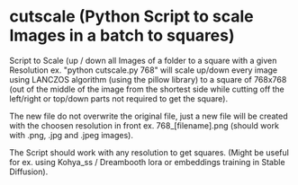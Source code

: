 # cutscale (Python Script to scale Images in a batch to squares)

Script to Scale (up / down all Images of a folder to a square with a given Resolution ex. "python cutscale.py 768" will scale up/down every image using LANCZOS algorithm (using the pillow library) to a square of 768x768 (out of the middle of the image from the shortest side while cutting off the left/right or top/down parts not required to get the square).

The new file do not overwrite the original file, just a new file will be created with the choosen resolution in front ex. 768_[filename].png (should work with .png, .jpg and .jpeg images).

The Script should work with any resolution to get squares. (Might be useful for ex. using Kohya_ss / Dreambooth lora or embeddings training in Stable Diffusion).
